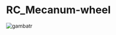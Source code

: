 # RC_Mecanum-wheel


![gambatr](https://github.com/rdwn354/RC_Mecanum-wheel/assets/102137836/ef3d0041-d84d-4fb6-9ee0-e94a6c5ea526)
